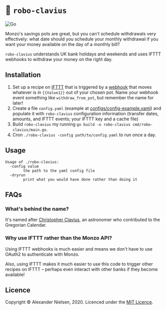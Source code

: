 # 🤖 `robo-clavius`

![Go](https://github.com/hitecherik/robo-clavius/workflows/Go/badge.svg?branch=master)

Monzo's savings pots are great, but you can't schedule withdrawals very effectively: what date should you schedule your monthly withdrawal if you want your money available on the day of a monthly bill?

`robo-clavius` understands UK bank holidays and weekends and uses IFTTT webhooks to withdraw your money on the right day.

## Installation

1. Set up a recipe on [IFTTT](https://ifttt.com) that is triggered by a [webhook](https://ifttt.com/maker_webhooks) that moves whatever is in `{{Value1}}` out of your chosen pot. Name your webhook event something like `withdraw_from_pot`, but remember the name for later!
2. Create a file `config.yaml` (example at [configs/config-example.yaml](configs/config-example.yaml)) and populate it with `robo-clavius` configuration information (transfer dates, amounts, and IFTTT events; your IFTTT key and a cache file)
3. Build `robo-clavius` my running `go build -o robo-clavius cmd/robo-clavius/main.go`.
4. Cron `./robo-clavius -config path/to/config.yaml` to run once a day.

## Usage

```
Usage of ./robo-clavius:
  -config value
        the path to the yaml config file
  -dryrun
        print what you would have done rather than doing it
```

## FAQs

### What's behind the name?

It's named after [Christopher Clavius](https://en.wikipedia.org/wiki/Christopher_Clavius), an astronomer who contributed to the Gregorian Calendar.

### Why use IFTTT rather than the Monzo API?

Using IFTTT webhooks is much easier and means we don't have to use OAuth2 to authenticate with Monzo.

Also, using IFTTT makes it much easier to use this code to trigger other recipes on IFTTT – perhaps even interact with other banks if they become available!

## Licence

Copyright &copy; Alexander Nielsen, 2020. Licenced under the [MIT Licence](LICENCE).
